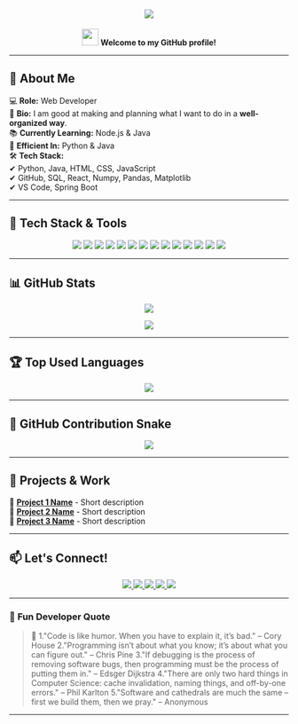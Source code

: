<h1 align="center">
  <img src="https://readme-typing-svg.herokuapp.com?font=Fira+Code&size=35&duration=2500&color=36BCF7&background=00000000&center=true&vCenter=true&lines=Hi+There!+I'm+Abhi+Sharma!+🚀;Web+Developer+💻;Python+%7C+Java+%7C+Node.js">
</h1>

<p align="center">
  <img src="https://media.giphy.com/media/hvRJCLFzcasrR4ia7z/giphy.gif" width="30"> 
  <b>Welcome to my GitHub profile!</b>
</p>

---

## 🌟 **About Me**
💻 **Role:** Web Developer  
📌 **Bio:** I am good at making and planning what I want to do in a **well-organized way**.  
📚 **Currently Learning:** Node.js & Java  
🚀 **Efficient In:** Python & Java  
🛠 **Tech Stack:**  
✔ Python, Java, HTML, CSS, JavaScript  
✔ GitHub, SQL, React, Numpy, Pandas, Matplotlib  
✔ VS Code, Spring Boot  

---

## 🚀 **Tech Stack & Tools**
<p align="center">
  <img src="https://img.shields.io/badge/Python-3776AB?style=for-the-badge&logo=python&logoColor=white">
  <img src="https://img.shields.io/badge/Java-ED8B00?style=for-the-badge&logo=java&logoColor=white">
  <img src="https://img.shields.io/badge/JavaScript-F7DF1E?style=for-the-badge&logo=javascript&logoColor=black">
  <img src="https://img.shields.io/badge/HTML5-E34F26?style=for-the-badge&logo=html5&logoColor=white">
  <img src="https://img.shields.io/badge/CSS3-1572B6?style=for-the-badge&logo=css3&logoColor=white">
  <img src="https://img.shields.io/badge/React-20232A?style=for-the-badge&logo=react&logoColor=61DAFB">
  <img src="https://img.shields.io/badge/Node.js-43853D?style=for-the-badge&logo=node.js&logoColor=white">
  <img src="https://img.shields.io/badge/GitHub-100000?style=for-the-badge&logo=github&logoColor=white">
  <img src="https://img.shields.io/badge/SQL-4479A1?style=for-the-badge&logo=mysql&logoColor=white">
  <img src="https://img.shields.io/badge/Springboot-6DB33F?style=for-the-badge&logo=springboot&logoColor=white">
  <img src="https://img.shields.io/badge/Numpy-013243?style=for-the-badge&logo=numpy&logoColor=white">
  <img src="https://img.shields.io/badge/Pandas-150458?style=for-the-badge&logo=pandas&logoColor=white">
  <img src="https://img.shields.io/badge/Matplotlib-008080?style=for-the-badge&logo=matplotlib&logoColor=white">
  <img src="https://img.shields.io/badge/VS%20Code-007ACC?style=for-the-badge&logo=visual-studio-code&logoColor=white">
</p>

---

## 📊 **GitHub Stats**
<p align="center">
  <img src="https://github-readme-streak-stats.herokuapp.com/?user=itsAbhisharma2905&theme=tokyonight" />
</p>
<p align="center">
  <img src="https://github-readme-stats.vercel.app/api?username=itsAbhisharma2905&show_icons=true&theme=tokyonight" />
</p>

---

## 🏆 **Top Used Languages**
<p align="center">
  <img src="https://github-readme-stats.vercel.app/api/top-langs/?username=itsAbhisharma2905&layout=compact&theme=tokyonight" />
</p>

---

## 🐍 **GitHub Contribution Snake**
<p align="center">
  <img src="https://github.com/itsAbhisharma2905/itsAbhisharma2905/blob/output/github-contribution-grid-snake.svg" />
</p>

---

## 🚀 **Projects & Work**
🔹 **[Project 1 Name](your-project-link)** - Short description  
🔹 **[Project 2 Name](your-project-link)** - Short description  
🔹 **[Project 3 Name](your-project-link)** - Short description  

---

## 📫 **Let's Connect!**
<p align="center">
  <a href="https://github.com/itsAbhisharma2905">
    <img src="https://img.shields.io/badge/GitHub-100000?style=for-the-badge&logo=github&logoColor=white">
  </a>
  <a href="https://linkedin.com/in/your-linkedin">
    <img src="https://img.shields.io/badge/LinkedIn-0077B5?style=for-the-badge&logo=linkedin&logoColor=white">
  </a>
  <a href="mailto:your-email@example.com">
    <img src="https://img.shields.io/badge/Email-D14836?style=for-the-badge&logo=gmail&logoColor=white">
  </a>
  <a href="https://twitter.com/your-twitter">
    <img src="https://img.shields.io/badge/Twitter-1DA1F2?style=for-the-badge&logo=twitter&logoColor=white">
  </a>
  <a href="https://your-portfolio.com">
    <img src="https://img.shields.io/badge/Portfolio-FF5722?style=for-the-badge&logo=google-chrome&logoColor=white">
  </a>
</p>

---

### 🎵 **Fun Developer Quote**
> 🚀
1."Code is like humor. When you have to explain it, it’s bad." – Cory House
2."Programming isn’t about what you know; it’s about what you can figure out." – Chris Pine
3."If debugging is the process of removing software bugs, then programming must be the process of putting them in." – Edsger Dijkstra
4."There are only two hard things in Computer Science: cache invalidation, naming things, and off-by-one errors." – Phil Karlton
5."Software and cathedrals are much the same – first we build them, then we pray." – Anonymous 

---
